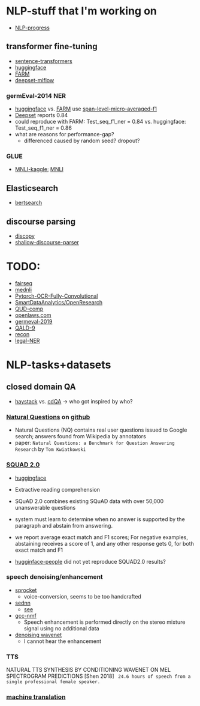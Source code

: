 # NLP-stuff that I'm working on
* [NLP-progress](https://github.com/sebastianruder/NLP-progress)

## transformer fine-tuning
* [sentence-transformers](https://github.com/UKPLab/sentence-transformers)
* [huggingface](https://github.com/huggingface/transformers)
* [FARM](https://github.com/deepset-ai/FARM)
* [deepset-mlflow](https://public-mlflow.deepset.ai/#/)

### germEval-2014 NER 
* [huggingface](https://github.com/huggingface/transformers/blob/7296f1010b6faaf3b1fb409bc5a9ebadcea51973/examples/run_ner.py#L28) vs. [FARM](https://github.com/deepset-ai/FARM/blob/7b60e4ea12c82185196bd6de9c33baeefe8bd75b/farm/metrics.py#L5) use [span-level-micro-averaged-f1](https://github.com/chakki-works/seqeval/blob/445d99798f6969f606dbf5978d936d5a8b33bbd1/seqeval/metrics/sequence_labeling.py#L116)
* [Deepset](https://deepset.ai/german-bert) reports 0.84
* could reproduce with FARM: Test_seq_f1_ner = 0.84 vs. huggingface: Test_seq_f1_ner =  0.86
* what are reasons for performance-gap?
    * differenced caused by random seed? dropout?
    
### GLUE
* [MNLI-kaggle](https://inclass.kaggle.com/c/multinli-matched-open-evaluation/data); [MNLI](https://www.nyu.edu/projects/bowman/multinli/)

## Elasticsearch
* [bertsearch](https://github.com/Hironsan/bertsearch)

## discourse parsing
* [discopy](https://github.com/rknaebel/discopy)
* [shallow-discourse-parser](https://github.com/atreyasha/shallow-discourse-parser)

# TODO: 
* [fairseq](https://github.com/pytorch/fairseq)
* [mednli](https://github.com/jgc128/mednli)
* [Pytorch-OCR-Fully-Convolutional](https://github.com/lysecret2/Pytorch-OCR-Fully-Convolutional)
* [SmartDataAnalytics/OpenResearch](https://github.com/SmartDataAnalytics/OpenResearch)
* [QUD-comp](https://github.com/QUD-comp/QUD-comp)
* [openlaws.com](https://openlaws.com/home)
* [germeval-2019](https://www.inf.uni-hamburg.de/en/inst/ab/lt/resources/data/germeval-2019-hmc.html)
* [QALD-9](http://2018.nliwod.org/challenge)
* [recon](https://github.com/DFKI-NLP/recon)
* [legal-NER](https://github.com/openlegaldata/legal-ner)

# NLP-tasks+datasets

## closed domain QA
* [haystack](https://github.com/deepset-ai/haystack) vs. [cdQA](https://github.com/cdqa-suite/cdQA#Evaluating-models) -> who got inspired by who?

### [Natural Questions](https://ai.google.com/research/NaturalQuestions/dataset) on [github](https://github.com/google-research-datasets/natural-questions)
* Natural Questions (NQ) contains real user questions issued to Google search; answers found from Wikipedia by annotators
* paper: `Natural Questions: a Benchmark for Question Answering Research` by `Tom Kwiatkowski`

### [SQUAD 2.0](https://rajpurkar.github.io/SQuAD-explorer/)
* [huggingface](https://huggingface.co/transformers/examples.html#squad)
* Extractive reading comprehension
* SQuAD 2.0 combines existing SQuAD data with over 50,000 unanswerable questions 
* system must learn to determine when no answer is supported by the paragraph and abstain from answering.
* we report average exact match and F1 scores; For negative examples, abstaining receives a score of 1, and any other response gets 0, for both exact match and F1

* [hugginface-people](https://github.com/huggingface/transformers/issues/947) did not yet reproduce SQUAD2.0 results?

### speech denoising/enhancement

* [sprocket](https://github.com/k2kobayashi/sprocket)
    * voice-conversion, seems to be too handcrafted
* [sednn](https://github.com/yongxuUSTC/sednn)
    * [see](https://github.com/yongxuUSTC/sednn/tree/master/mixture2clean_dnn)
* [gcc-nmf](https://github.com/seanwood/gcc-nmf)
    * Speech enhancement is performed directly on the stereo mixture signal using no additional data
* [denoising wavenet](https://github.com/drethage/speech-denoising-wavenet)
    * I cannot hear the enhancement

### TTS

NATURAL TTS SYNTHESIS BY CONDITIONING WAVENET ON MEL SPECTROGRAM PREDICTIONS [Shen 2018]
` 24.6 hours of speech from a single professional female speaker.`

### [machine translation](machine_translation)